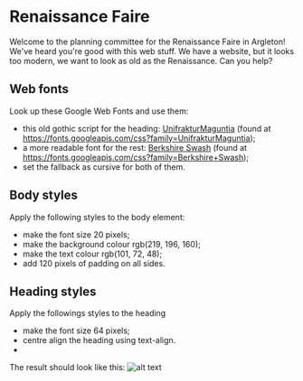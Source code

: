 # Renaissance Faire
Welcome to the planning committee for the Renaissance Faire in Argleton! We've heard you're good with this web stuff. We have a website, but it looks too modern, we want to look as old as the Renaissance. Can you help?

## Web fonts
Look up these Google Web Fonts and use them:

* this old gothic script for the heading: [UnifrakturMaguntia](https://fonts.google.com/#UsePlace:use/Collection:UnifrakturMaguntia) (found at https://fonts.googleapis.com/css?family=UnifrakturMaguntia);
* a more readable font for the rest: [Berkshire Swash](https://fonts.google.com/#UsePlace:use/Collection:Berkshire+Swash) (found at https://fonts.googleapis.com/css?family=Berkshire+Swash);
* set the fallback as cursive for both of them.
## Body styles
Apply the following styles to the body element:

* make the font size 20 pixels;
* make the background colour rgb(219, 196, 160);
* make the text colour rgb(101, 72, 48);
* add 120 pixels of padding on all sides.
## Heading styles
Apply the followings styles to the heading

* make the font size 64 pixels;
* centre align the heading using text-align.
* 
The result should look like this:
![alt text](https://groklearning-cdn.com/problems/p6UegNtgyMnXvzMXyczoHX/screenshot.png)
